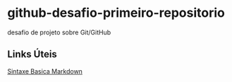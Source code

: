 # github-desafio-primeiro-repositorio
desafio de projeto sobre Git/GitHub

## Links Úteis
[Sintaxe Basica  Markdown](https://www.markdownguide.org/basic-syntax/)
